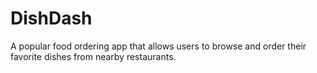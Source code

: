 # DishDash
A popular food ordering app that allows users to browse and order their favorite dishes from nearby restaurants.
